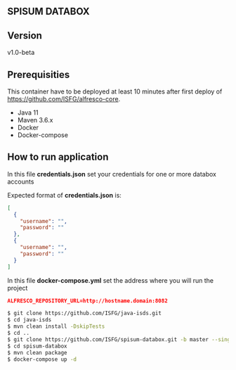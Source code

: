 ## SPISUM DATABOX

## Version

v1.0-beta

## Prerequisities

This container have to be deployed at least 10 minutes after first deploy of https://github.com/ISFG/alfresco-core.

- Java 11
- Maven 3.6.x
- Docker
- Docker-compose

## How to run application

In this file **credentials.json** set your credentials for one or more databox accounts

Expected format of **credentials.json** is:

```json
[
  {
    "username": "",
    "password": ""
  },
  {
    "username": "",
    "password": ""
  }
]
```

In this file **docker-compose.yml** set the address where you will run the project

```json
ALFRESCO_REPOSITORY_URL=http://hostname.domain:8082
```

```bash
$ git clone https://github.com/ISFG/java-isds.git
$ cd java-isds
$ mvn clean install -DskipTests
$ cd ..
$ git clone https://github.com/ISFG/spisum-databox.git -b master --single-branch spisum-databox
$ cd spisum-databox
$ mvn clean package
$ docker-compose up -d
```